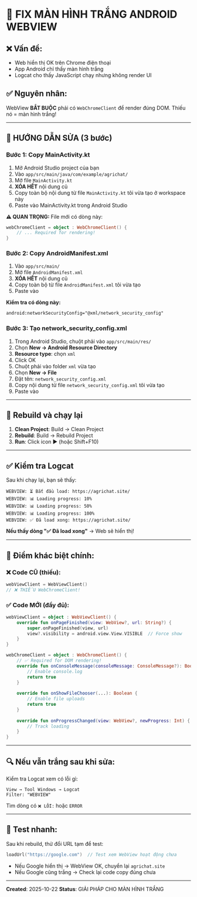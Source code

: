 # 🔧 FIX MÀN HÌNH TRẮNG ANDROID WEBVIEW

## ❌ Vấn đề:
- Web hiển thị OK trên Chrome điện thoại
- App Android chỉ thấy màn hình trắng
- Logcat cho thấy JavaScript chạy nhưng không render UI

## ✅ Nguyên nhân:
WebView **BẮT BUỘC** phải có `WebChromeClient` để render đúng DOM. Thiếu nó = màn hình trắng!

---

## 📝 HƯỚNG DẪN SỬA (3 bước)

### Bước 1: Copy MainActivity.kt

1. Mở Android Studio project của bạn
2. Vào `app/src/main/java/com/example/agrichat/`
3. Mở file `MainActivity.kt`
4. **XÓA HẾT** nội dung cũ
5. Copy toàn bộ nội dung từ file `MainActivity.kt` tôi vừa tạo ở workspace này
6. Paste vào MainActivity.kt trong Android Studio

**⚠️ QUAN TRỌNG:** File mới có dòng này:
```kotlin
webChromeClient = object : WebChromeClient() {
    // ... Required for rendering!
}
```

### Bước 2: Copy AndroidManifest.xml

1. Vào `app/src/main/`
2. Mở file `AndroidManifest.xml`
3. **XÓA HẾT** nội dung cũ
4. Copy toàn bộ từ file `AndroidManifest.xml` tôi vừa tạo
5. Paste vào

**Kiểm tra có dòng này:**
```xml
android:networkSecurityConfig="@xml/network_security_config"
```

### Bước 3: Tạo network_security_config.xml

1. Trong Android Studio, chuột phải vào `app/src/main/res/`
2. Chọn **New → Android Resource Directory**
3. **Resource type**: chọn `xml`
4. Click OK
5. Chuột phải vào folder `xml` vừa tạo
6. Chọn **New → File**
7. Đặt tên: `network_security_config.xml`
8. Copy nội dung từ file `network_security_config.xml` tôi vừa tạo
9. Paste vào

---

## 🚀 Rebuild và chạy lại

1. **Clean Project**: Build → Clean Project
2. **Rebuild**: Build → Rebuild Project
3. **Run**: Click icon ▶️ (hoặc Shift+F10)

---

## ✅ Kiểm tra Logcat

Sau khi chạy lại, bạn sẽ thấy:

```
WEBVIEW: ⏳ Bắt đầu load: https://agrichat.site/
WEBVIEW: 📊 Loading progress: 10%
WEBVIEW: 📊 Loading progress: 50%
WEBVIEW: 📊 Loading progress: 100%
WEBVIEW: ✅ Đã load xong: https://agrichat.site/
```

**Nếu thấy dòng "✅ Đã load xong"** → Web sẽ hiển thị!

---

## 🎯 Điểm khác biệt chính:

### ❌ Code CŨ (thiếu):
```kotlin
webViewClient = WebViewClient()
// ❌ THIẾU WebChromeClient!
```

### ✅ Code MỚI (đầy đủ):
```kotlin
webViewClient = object : WebViewClient() {
    override fun onPageFinished(view: WebView?, url: String?) {
        super.onPageFinished(view, url)
        view?.visibility = android.view.View.VISIBLE  // Force show
    }
}

webChromeClient = object : WebChromeClient() {
    // ✅ Required for DOM rendering!
    override fun onConsoleMessage(consoleMessage: ConsoleMessage?): Boolean {
        // Enable console.log
        return true
    }
    
    override fun onShowFileChooser(...): Boolean {
        // Enable file uploads
        return true
    }
    
    override fun onProgressChanged(view: WebView?, newProgress: Int) {
        // Track loading
    }
}
```

---

## 🔍 Nếu vẫn trắng sau khi sửa:

Kiểm tra Logcat xem có lỗi gì:

```
View → Tool Windows → Logcat
Filter: "WEBVIEW"
```

Tìm dòng có `❌ LỖI:` hoặc `ERROR`

---

## 📱 Test nhanh:

Sau khi rebuild, thử đổi URL tạm để test:

```kotlin
loadUrl("https://google.com")  // Test xem WebView hoạt động chưa
```

- Nếu Google hiển thị → WebView OK, chuyển lại `agrichat.site`
- Nếu Google cũng trắng → Check lại code copy đúng chưa

---

**Created**: 2025-10-22
**Status**: GIẢI PHÁP CHO MÀN HÌNH TRẮNG
